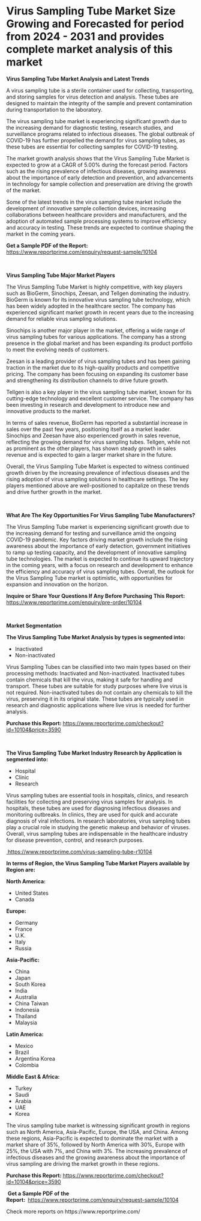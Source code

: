 <p><h1>Virus Sampling Tube Market Size Growing and Forecasted for period from 2024 - 2031 and provides complete market analysis of this market</h1></p><p><strong>Virus Sampling Tube Market Analysis and Latest Trends</strong></p>
<p><p>A virus sampling tube is a sterile container used for collecting, transporting, and storing samples for virus detection and analysis. These tubes are designed to maintain the integrity of the sample and prevent contamination during transportation to the laboratory.</p><p>The virus sampling tube market is experiencing significant growth due to the increasing demand for diagnostic testing, research studies, and surveillance programs related to infectious diseases. The global outbreak of COVID-19 has further propelled the demand for virus sampling tubes, as these tubes are essential for collecting samples for COVID-19 testing.</p><p>The market growth analysis shows that the Virus Sampling Tube Market is expected to grow at a CAGR of 5.00% during the forecast period. Factors such as the rising prevalence of infectious diseases, growing awareness about the importance of early detection and prevention, and advancements in technology for sample collection and preservation are driving the growth of the market.</p><p>Some of the latest trends in the virus sampling tube market include the development of innovative sample collection devices, increasing collaborations between healthcare providers and manufacturers, and the adoption of automated sample processing systems to improve efficiency and accuracy in testing. These trends are expected to continue shaping the market in the coming years.</p></p>
<p><strong>Get a Sample PDF of the Report:&nbsp;</strong> <a href="https://www.reportprime.com/enquiry/request-sample/10104">https://www.reportprime.com/enquiry/request-sample/10104</a></p>
<p>&nbsp;</p>
<p><strong>Virus Sampling Tube Major Market Players</strong></p>
<p><p>The Virus Sampling Tube Market is highly competitive, with key players such as BioGerm, Sinochips, Zeesan, and Tellgen dominating the industry. BioGerm is known for its innovative virus sampling tube technology, which has been widely adopted in the healthcare sector. The company has experienced significant market growth in recent years due to the increasing demand for reliable virus sampling solutions.</p><p>Sinochips is another major player in the market, offering a wide range of virus sampling tubes for various applications. The company has a strong presence in the global market and has been expanding its product portfolio to meet the evolving needs of customers.</p><p>Zeesan is a leading provider of virus sampling tubes and has been gaining traction in the market due to its high-quality products and competitive pricing. The company has been focusing on expanding its customer base and strengthening its distribution channels to drive future growth.</p><p>Tellgen is also a key player in the virus sampling tube market, known for its cutting-edge technology and excellent customer service. The company has been investing in research and development to introduce new and innovative products to the market.</p><p>In terms of sales revenue, BioGerm has reported a substantial increase in sales over the past few years, positioning itself as a market leader. Sinochips and Zeesan have also experienced growth in sales revenue, reflecting the growing demand for virus sampling tubes. Tellgen, while not as prominent as the other players, has shown steady growth in sales revenue and is expected to gain a larger market share in the future.</p><p>Overall, the Virus Sampling Tube Market is expected to witness continued growth driven by the increasing prevalence of infectious diseases and the rising adoption of virus sampling solutions in healthcare settings. The key players mentioned above are well-positioned to capitalize on these trends and drive further growth in the market.</p></p>
<p>&nbsp;</p>
<p><strong>What Are The Key Opportunities For Virus Sampling Tube Manufacturers?</strong></p>
<p><p>The Virus Sampling Tube market is experiencing significant growth due to the increasing demand for testing and surveillance amid the ongoing COVID-19 pandemic. Key factors driving market growth include the rising awareness about the importance of early detection, government initiatives to ramp up testing capacity, and the development of innovative sampling tube technologies. The market is expected to continue its upward trajectory in the coming years, with a focus on research and development to enhance the efficiency and accuracy of virus sampling tubes. Overall, the outlook for the Virus Sampling Tube market is optimistic, with opportunities for expansion and innovation on the horizon.</p></p>
<p><strong>Inquire or Share Your Questions If Any Before Purchasing This Report:</strong> <a href="https://www.reportprime.com/enquiry/pre-order/10104">https://www.reportprime.com/enquiry/pre-order/10104</a></p>
<p>&nbsp;</p>
<p><strong>Market Segmentation</strong></p>
<p><strong>The Virus Sampling Tube Market Analysis by types is segmented into:</strong></p>
<p><ul><li>Inactivated</li><li>Non-inactivated</li></ul></p>
<p><p>Virus Sampling Tubes can be classified into two main types based on their processing methods: Inactivated and Non-inactivated. Inactivated tubes contain chemicals that kill the virus, making it safe for handling and transport. These tubes are suitable for study purposes where live virus is not required. Non-inactivated tubes do not contain any chemicals to kill the virus, preserving it in its original state. These tubes are typically used in research and diagnostic applications where live virus is needed for further analysis.</p></p>
<p><strong>Purchase this Report:&nbsp;</strong><a href="https://www.reportprime.com/checkout?id=10104&price=3590">https://www.reportprime.com/checkout?id=10104&price=3590</a></p>
<p>&nbsp;</p>
<p><strong>The Virus Sampling Tube Market Industry Research by Application is segmented into:</strong></p>
<p><ul><li>Hospital</li><li>Clinic</li><li>Research</li></ul></p>
<p><p>Virus sampling tubes are essential tools in hospitals, clinics, and research facilities for collecting and preserving virus samples for analysis. In hospitals, these tubes are used for diagnosing infectious diseases and monitoring outbreaks. In clinics, they are used for quick and accurate diagnosis of viral infections. In research laboratories, virus sampling tubes play a crucial role in studying the genetic makeup and behavior of viruses. Overall, virus sampling tubes are indispensable in the healthcare industry for disease prevention, control, and research purposes.</p></p>
<p><a href="https://www.reportprime.com/virus-sampling-tube-r10104">&nbsp;https://www.reportprime.com/virus-sampling-tube-r10104</a></p>
<p><strong>In terms of Region, the Virus Sampling Tube Market Players available by Region are:</strong></p>
<p>
    <p> <strong> North America: </strong>
        <ul>
            <li>United States</li>
            <li>Canada</li>
        </ul>
        </p> 
    <p> <strong> Europe: </strong>
        <ul>
            <li>Germany</li>
            <li>France</li>
            <li>U.K.</li>
            <li>Italy</li>
            <li>Russia</li>
        </ul>
        </p> 
    <p> <strong> Asia-Pacific: </strong>
        <ul>
            <li>China</li>
            <li>Japan</li>
            <li>South Korea</li>
            <li>India</li>
            <li>Australia</li>
            <li>China Taiwan</li>
            <li>Indonesia</li>
            <li>Thailand</li>
            <li>Malaysia</li>
        </ul>
        </p> 
    <p> <strong> Latin America: </strong>
        <ul>
            <li>Mexico</li>
            <li>Brazil</li>
            <li>Argentina Korea</li>
            <li>Colombia</li>
        </ul>
        </p> 
    <p> <strong> Middle East & Africa: </strong>
        <ul>
            <li>Turkey</li>
            <li>Saudi</li>
            <li>Arabia</li>
            <li>UAE</li>
            <li>Korea</li>
        </ul>
    </p>
    </p>
<p><p>The virus sampling tube market is witnessing significant growth in regions such as North America, Asia-Pacific, Europe, the USA, and China. Among these regions, Asia-Pacific is expected to dominate the market with a market share of 35%, followed by North America with 30%, Europe with 25%, the USA with 7%, and China with 3%. The increasing prevalence of infectious diseases and the growing awareness about the importance of virus sampling are driving the market growth in these regions.</p></p>
<p><strong>Purchase this Report: </strong><a href="https://www.reportprime.com/checkout?id=10104&price=3590">https://www.reportprime.com/checkout?id=10104&price=3590</a></p>
<p>&nbsp;<strong>Get a Sample PDF of the Report:&nbsp;&nbsp;</strong><a href="https://www.reportprime.com/enquiry/request-sample/10104">https://www.reportprime.com/enquiry/request-sample/10104</a></p>
<p><strong></strong></p>
<p>Check more reports on https://www.reportprime.com/</p>
